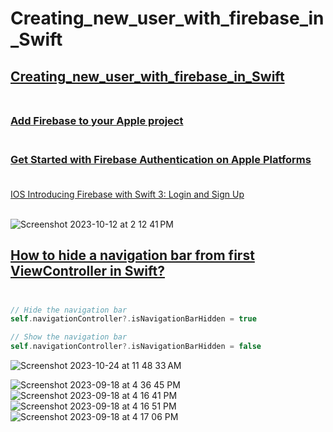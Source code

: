 # Creating_new_user_with_firebase_in_Swift
## [Creating_new_user_with_firebase_in_Swift](https://stackoverflow.com/questions/36579138/creating-new-user-with-firebase-in-swift) <br><br>
### [Add Firebase to your Apple project](https://firebase.google.com/docs/ios/setup) <br><br>
### [Get Started with Firebase Authentication on Apple Platforms](https://firebase.google.com/docs/auth/ios/start) <br><br>



[IOS Introducing Firebase with Swift 3: Login and Sign Up](https://www.appcoda.com/firebase-login-signup/) <br><br>

![Screenshot 2023-10-12 at 2 12 41 PM](https://github.com/Experimenters1/Creating_new_user_with_firebase_in_Swift/assets/64000769/f79650a2-6f1d-4ed4-8c44-0cb804852e88)


## [How to hide a navigation bar from first ViewController in Swift?](https://stackoverflow.com/questions/29209453/how-to-hide-a-navigation-bar-from-first-viewcontroller-in-swift) <br><br>

```swift
// Hide the navigation bar
self.navigationController?.isNavigationBarHidden = true


```

```swift
// Show the navigation bar
self.navigationController?.isNavigationBarHidden = false

```

![Screenshot 2023-10-24 at 11 48 33 AM](https://github.com/Experimenters1/Creating_new_user_with_firebase_in_Swift/assets/64000769/10e757ba-6cf6-4474-87f0-362b168df315)


![Screenshot 2023-09-18 at 4 36 45 PM](https://github.com/Experimenters1/Creating_new_user_with_firebase_in_Swift/assets/64000769/a7d2556f-c4b7-4b7e-b02a-323e3a563724)
![Screenshot 2023-09-18 at 4 16 41 PM](https://github.com/Experimenters1/Creating_new_user_with_firebase_in_Swift/assets/64000769/189a967a-90f8-4f1c-af71-d6945132c1b8)
![Screenshot 2023-09-18 at 4 16 51 PM](https://github.com/Experimenters1/Creating_new_user_with_firebase_in_Swift/assets/64000769/3aa893e5-b154-47de-a3ba-8c64205132bb)
![Screenshot 2023-09-18 at 4 17 06 PM](https://github.com/Experimenters1/Creating_new_user_with_firebase_in_Swift/assets/64000769/ca59bdac-c258-4f95-b5b7-c95fd7318c65)


